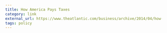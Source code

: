 ```yaml
---
title: How America Pays Taxes
category: link
external_url: https://www.theatlantic.com/business/archive/2014/04/how-america-pays-taxes-in-10-not-entirely-depressing-charts/360647/
tags: policy
---
```

